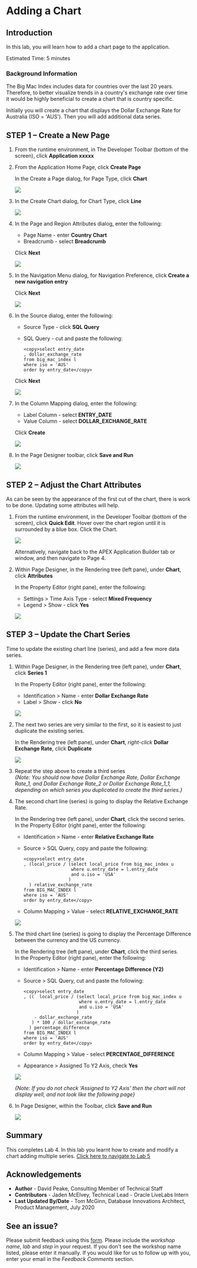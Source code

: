 # Adding a Chart

## Introduction
In this lab, you will learn how to add a chart page to the application.

Estimated Time: 5 minutes

### Background Information
The Big Mac Index includes data for countries over the last 20 years. Therefore, to better visualize trends in a country's exchange rate over time it would be highly beneficial to create a chart that is country specific.

Initially you will create a chart that displays the Dollar Exchange Rate for Australia (ISO = 'AUS'). Then you will add additional data series.

## **STEP 1** – Create a New Page

1. From the runtime environment, in The Developer Toolbar (bottom of the screen), click **Application xxxxx**  

2. From the Application Home Page, click **Create Page**  

    In the Create a Page dialog, for Page Type, click **Chart**  

    ![](images/set-page-type.png " ")

3. In the Create Chart dialog, for Chart Type, click **Line**

    ![](images/set-chart-type.png " ")

4. In the Page and Region Attributes dialog, enter the following:
    - Page Name - enter **Country Chart**
    - Breadcrumb - select **Breadcrumb**

    Click **Next**  

    ![](images/set-name.png " ")

5. In the Navigation Menu dialog, for Navigation Preference, click **Create a new navigation entry**

    Click **Next**

    ![](images/set-navigation.png " ")

6. In the Source dialog, enter the following:
    - Source Type - click **SQL Query**
    - SQL Query - cut and paste the following:

        ```
        <copy>select entry_date
        , dollar_exchange_rate
        from big_mac_index l
        where iso = 'AUS'
        order by entry_date</copy>
        ```
    Click **Next**

    ![](images/set-source.png " ")

7. In the Column Mapping dialog, enter the following:
    - Label Column - select **ENTRY_DATE**
    - Value Column - select **DOLLAR\_EXCHANGE\_RATE**

    Click **Create**

    ![](images/set-columns.png " ")

8. In the Page Designer toolbar, click **Save and Run**

    ![](images/runtime.png " ")

## **STEP 2** – Adjust the Chart Attributes
As can be seen by the appearance of the first cut of the chart, there is work to be done. Updating some attributes will help.

1. From the runtime environment, in the Developer Toolbar
(bottom of the screen), click **Quick Edit**.
    Hover over the chart region until it is surrounded by a blue box.
    Click the Chart.  

    ![](images/quick-edit.png " ")

    Alternatively, navigate back to the APEX Application Builder tab or window, and then navigate to Page 4.

2. Within Page Designer, in the Rendering tree (left pane), under **Chart**, click **Attributes**

    In the Property Editor (right pane), enter the following:

    - Settings > Time Axis Type - select **Mixed Frequency**
    - Legend > Show - click **Yes**  

    ![](images/set-attributes.png " ")

## **STEP 3** – Update the Chart Series
Time to update the existing chart line (series), and add a few more data series.

1. Within Page Designer, in the Rendering tree (left pane), under **Chart**, click **Series 1**

    In the Property Editor (right pane), enter the following:

    - Identification > Name - enter **Dollar Exchange Rate**
    - Label > Show - click **No**  

    ![](images/set-series1.png " ")

2. The next two series are very similar to the first, so it is easiest to just duplicate the existing series.

    In the Rendering tree (left pane), under **Chart**, _right-click_ **Dollar Exchange Rate**, click **Duplicate**

    ![](images/duplicate-series.png " ")

3. Repeat the step above to create a third series  
    *{Note: You should now have Dollar Exchange Rate, Dollar Exchange Rate\_1, and Dollar Exchange Rate\_2 or Dollar Exchange Rate\_1\_1, depending on which series you duplicated to create the third series.}*

4. The second chart line (series) is going to display the Relative Exchange Rate.

    In the Rendering tree (left pane), under **Chart**, click the second series.    
    In the Property Editor (right pane), enter the following:

    - Identification > Name - enter **Relative Exchange Rate**
    - Source > SQL Query, copy and paste the following:

        ```
        <copy>select entry_date
        , (local_price / (select local_price from big_mac_index u
                          where u.entry_date = l.entry_date
                          and u.iso = 'USA'
                         )
          ) relative_exchange_rate
        from BIG_MAC_INDEX l
        where iso = 'AUS'
        order by entry_date</copy>
        ```
    - Column Mapping > Value - select **RELATIVE\_EXCHANGE_RATE**  

    ![](images/set-series2.png " ")

5. The third chart line (series) is going to display the Percentage Difference between the currency and the US currency.

    In the Rendering tree (left pane), under **Chart**, click the third series.    
    In the Property Editor (right pane), enter the following:

    - Identification > Name - enter **Percentage Difference (Y2)**
    - Source > SQL Query, cut and paste the following:

        ```
        <copy>select entry_date
        , ((  local_price / (select local_price from big_mac_index u
                             where u.entry_date = l.entry_date
                             and u.iso = 'USA'
                            )
            - dollar_exchange_rate
           ) * 100 / dollar_exchange_rate
          ) percentage_difference
        from BIG_MAC_INDEX l
        where iso = 'AUS'
        order by entry_date</copy>
        ```

    - Column Mapping > Value - select **PERCENTAGE_DIFFERENCE**
    - Appearance > Assigned To Y2 Axis, check **Yes**  

    ![](images/set-series3.png " ")

    *{Note: If you do not check ‘Assigned to Y2 Axis’ then the chart will not display well, and not look like the following page}*

6. In Page Designer, within the Toolbar, click **Save and Run**

    ![](images/final-runtime.png " ")

## **Summary**
This completes Lab 4. In this lab you learnt how to create and modify a chart adding multiple series. [Click here to navigate to Lab 5](?lab=lab-5-adding-chart-criteria)

## **Acknowledgements**

 - **Author** -  David Peake, Consulting Member of Technical Staff
 - **Contributors** - Jaden McElvey, Technical Lead - Oracle LiveLabs Intern
 - **Last Updated By/Date** - Tom McGinn, Database Innovations Architect, Product Management, July 2020

## **See an issue?**
Please submit feedback using this [form](https://apexapps.oracle.com/pls/apex/f?p=133:1:::::P1_FEEDBACK:1). Please include the *workshop name*, *lab* and *step* in your request.  If you don't see the workshop name listed, please enter it manually. If you would like for us to follow up with you, enter your email in the *Feedback Comments* section.
